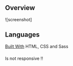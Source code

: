 ## Overview

![screenshot]

## Languages

[Built With](#built-with)
HTML, CSS and Sass

###

Is not responsive !!
